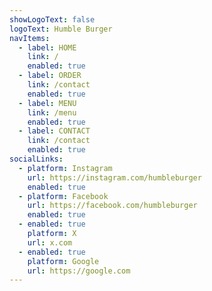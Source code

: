 ```yaml
---
showLogoText: false
logoText: Humble Burger
navItems:
  - label: HOME
    link: /
    enabled: true
  - label: ORDER
    link: /contact
    enabled: true
  - label: MENU
    link: /menu
    enabled: true
  - label: CONTACT
    link: /contact
    enabled: true
socialLinks:
  - platform: Instagram
    url: https://instagram.com/humbleburger
    enabled: true
  - platform: Facebook
    url: https://facebook.com/humbleburger
    enabled: true
  - enabled: true
    platform: X
    url: x.com
  - enabled: true
    platform: Google
    url: https://google.com
---
```

